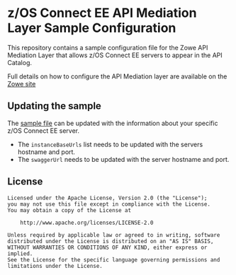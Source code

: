 # z/OS Connect EE API Mediation Layer Sample Configuration

This repository contains a sample configuration file for the Zowe API Mediation Layer that allows z/OS Connect EE servers to appear in the API Catalog.

Full details on how to configure the API Mediation layer are available on the [Zowe site](https://zowe.github.io/docs-site/latest/extend/extend-apiml/api-mediation-onboard-an-existing-rest-api-service-without-code-changes.html#identify-the-api-that-you-want-to-expose)

## Updating the sample

The [sample file](./zosconnect.yml) can be updated with the information about your specific z/OS Connect EE server.

* The `instanceBaseUrls` list needs to be updated with the servers hostname and port.
* The `swaggerUrl` needs to be updated with the server hostname and port.

## License
```
Licensed under the Apache License, Version 2.0 (the "License");
you may not use this file except in compliance with the License.
You may obtain a copy of the License at

    http://www.apache.org/licenses/LICENSE-2.0

Unless required by applicable law or agreed to in writing, software
distributed under the License is distributed on an "AS IS" BASIS,
WITHOUT WARRANTIES OR CONDITIONS OF ANY KIND, either express or implied.
See the License for the specific language governing permissions and
limitations under the License.
```